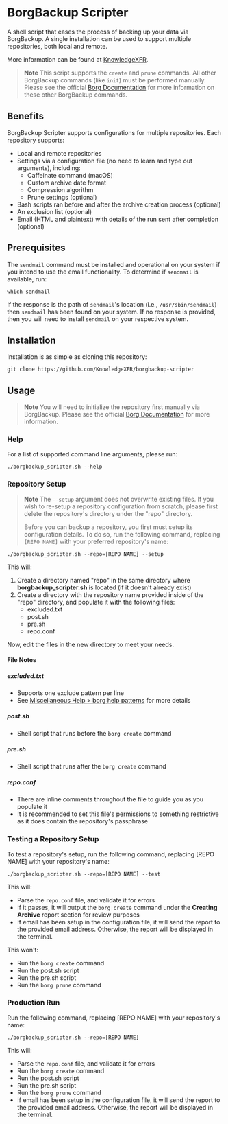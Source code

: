 # BorgBackup Scripter

A shell script that eases the process of backing up your data via BorgBackup. A single installation can be used to support multiple repositories, both local and remote.

More information can be found at [KnowledgeXFR](https://www.knowledge-xfr.com/article/5mkhh9ok).

> **Note**
> This script supports the ```create``` and ```prune``` commands. All other BorgBackup commands (like ```init```) must be performed manually. Please see the official [Borg Documentation](https://borgbackup.readthedocs.io/en/stable/) for more information on these other BorgBackup commands.

## Benefits

BorgBackup Scripter supports configurations for multiple repositories. Each repository supports:

- Local and remote repositories
- Settings via a configuration file (no need to learn and type out arguments), including:
  - Caffeinate command (macOS)
  - Custom archive date format
  - Compression algorithm
  - Prune settings (optional)
- Bash scripts ran before and after the archive creation process (optional)
- An exclusion list (optional)
- Email (HTML and plaintext) with details of the run sent after completion (optional)

## Prerequisites

The ```sendmail``` command must be installed and operational on your system if you intend to use the email functionality. To determine if ```sendmail``` is available, run:

```
which sendmail
```

If the response is the path of ```sendmail```'s location (i.e., ```/usr/sbin/sendmail```) then ```sendmail``` has been found on your system. If no response is provided, then you will need to install ```sendmail``` on your respective system.

## Installation

Installation is as simple as cloning this repository:

```shell
git clone https://github.com/KnowledgeXFR/borgbackup-scripter
```

## Usage

> **Note**
> You will need to initialize the repository first manually via BorgBackup. Please see the official [Borg Documentation](https://borgbackup.readthedocs.io/en/stable/) for more information.

### Help

For a list of supported command line arguments, please run:

```shell
./borgbackup_scripter.sh --help
```

### Repository Setup

> **Note**
> The ```--setup``` argument does not overwrite existing files. If you wish to re-setup a repository configuration from scratch, please first delete the repository's directory under the "repo" directory.
> 
> Before you can backup a repository, you first must setup its configuration details. To do so, run the following command, replacing ```[REPO NAME]``` with your preferred repository's name:

```shell
./borgbackup_scripter.sh --repo=[REPO NAME] --setup
```

This will:

1. Create a directory named "repo" in the same directory where **borgbackup_scripter.sh** is located (if it doesn't already exist)
2. Create a directory with the repository name provided inside of the "repo" directory, and populate it with the following files:
    - excluded.txt
    - post.sh
    - pre.sh
    - repo.conf

Now, edit the files in the new directory to meet your needs.

#### File Notes

##### excluded.txt

- Supports one exclude pattern per line
- See [Miscellaneous Help > borg help patterns](https://borgbackup.readthedocs.io/en/stable/usage/help.html#borg-patterns) for more details

##### post.sh

- Shell script that runs before the ```borg create``` command

##### pre.sh

- Shell script that runs after the ```borg create``` command

##### repo.conf

- There are inline comments throughout the file to guide you as you populate it
- It is recommended to set this file's permissions to something restrictive as it does contain the repository's passphrase

### Testing a Repository Setup

To test a repository's setup, run the following command, replacing [REPO NAME] with your repository's name:

```shell
./borgbackup_scripter.sh --repo=[REPO NAME] --test
```

This will:
- Parse the ```repo.conf``` file, and validate it for errors
- If it passes, it will output the ```borg create``` command under the **Creating Archive** report section for review purposes
- If email has been setup in the configuration file, it will send the report to the provided email address. Otherwise, the report will be displayed in the terminal.

This won't:
- Run the ```borg create``` command
- Run the post.sh script
- Run the pre.sh script
- Run the ```borg prune``` command

### Production Run

Run the following command, replacing [REPO NAME] with your repository's name:

```shell
./borgbackup_scripter.sh --repo=[REPO NAME]
```

This will:

- Parse the ```repo.conf``` file, and validate it for errors
- Run the ```borg create``` command
- Run the post.sh script
- Run the pre.sh script
- Run the ```borg prune``` command
- If email has been setup in the configuration file, it will send the report to the provided email address. Otherwise, the report will be displayed in the terminal.